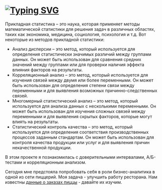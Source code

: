 # [![Typing SVG](https://readme-typing-svg.herokuapp.com?color=%2336BCF7&lines=Analysis+of+Kaggle+contributors)](https://git.io/typing-svg)

Прикладная статистика – это наука, которая применяет методы математической статистики для решения задач в различных 
областях, таких как экономика, медицина, социология, психология и т.д. 
Вот некоторые из методов прикладной статистики:
* Анализ дисперсии – это метод, который используется для определения статистически значимых различий между группами данных.
Он может быть использован для сравнения средних значений между группами или для проверки наличия эффекта 
влияния факторов на результаты.
* Корреляционный анализ – это метод, который используется для изучения связей между двумя или более переменными. 
Он может быть использован для определения степени связи между переменными и для выявления 
возможных причинно-следственных связей.
* Многомерный статистический анализ – это метод, который используется для анализа данных с несколькими переменными. 
Он может быть использован для изучения сложных связей между переменными и для выявления скрытых факторов, 
которые могут влиять на результаты.
* Статистический контроль качества – это метод, который используется для определения соответствия производственных 
процессов заданным стандартам. Он может быть использован для контроля качества продукции или услуг и для выявления
причин некачественной продукции.


В этом проекте я познакомилась  с доверительными интервалами, А/Б-тестами и корреляционным анализом.

Сегодня мне предстояла попробовать себя в роли бизнес-аналитика в одной из сети пиццерий. 
Моя задача - улучшить работу ресторана. Нам известны [данные о заказах пиццы](datasets/pizza.csv) - давайте их изучим.

